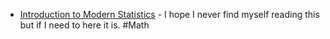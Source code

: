 - [Introduction to Modern Statistics](https://openintro-ims2.netlify.app/) - I hope I never find myself reading this but if I need to here it is. #Math